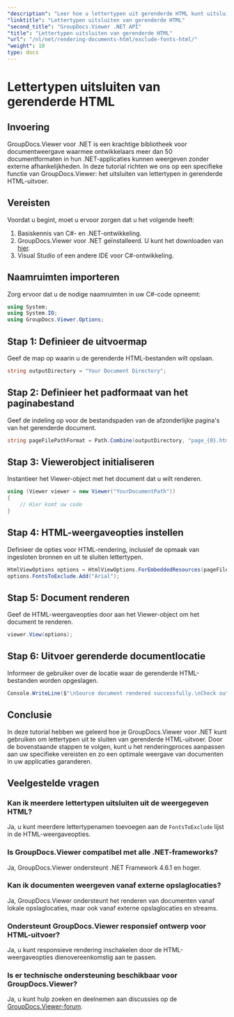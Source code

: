 ```yaml
---
"description": "Leer hoe u lettertypen uit gerenderde HTML kunt uitsluiten met GroupDocs.Viewer voor .NET. Volg deze stapsgewijze handleiding voor een naadloze weergave van uw documenten."
"linktitle": "Lettertypen uitsluiten van gerenderde HTML"
"second_title": "GroupDocs.Viewer .NET API"
"title": "Lettertypen uitsluiten van gerenderde HTML"
"url": "/nl/net/rendering-documents-html/exclude-fonts-html/"
"weight": 10
type: docs
---
```

# Lettertypen uitsluiten van gerenderde HTML

## Invoering
GroupDocs.Viewer voor .NET is een krachtige bibliotheek voor documentweergave waarmee ontwikkelaars meer dan 50 documentformaten in hun .NET-applicaties kunnen weergeven zonder externe afhankelijkheden. In deze tutorial richten we ons op een specifieke functie van GroupDocs.Viewer: het uitsluiten van lettertypen in gerenderde HTML-uitvoer. 
## Vereisten
Voordat u begint, moet u ervoor zorgen dat u het volgende heeft:
1. Basiskennis van C#- en .NET-ontwikkeling.
2. GroupDocs.Viewer voor .NET geïnstalleerd. U kunt het downloaden van [hier](https://releases.groupdocs.com/viewer/net/).
3. Visual Studio of een andere IDE voor C#-ontwikkeling.

## Naamruimten importeren
Zorg ervoor dat u de nodige naamruimten in uw C#-code opneemt:
```csharp
using System;
using System.IO;
using GroupDocs.Viewer.Options;
```

## Stap 1: Definieer de uitvoermap
Geef de map op waarin u de gerenderde HTML-bestanden wilt opslaan.
```csharp
string outputDirectory = "Your Document Directory";
```
## Stap 2: Definieer het padformaat van het paginabestand
Geef de indeling op voor de bestandspaden van de afzonderlijke pagina's van het gerenderde document.
```csharp
string pageFilePathFormat = Path.Combine(outputDirectory, "page_{0}.html");
```
## Stap 3: Viewerobject initialiseren
Instantieer het Viewer-object met het document dat u wilt renderen.
```csharp
using (Viewer viewer = new Viewer("YourDocumentPath"))
{
    // Hier komt uw code
}
```
## Stap 4: HTML-weergaveopties instellen
Definieer de opties voor HTML-rendering, inclusief de opmaak van ingesloten bronnen en uit te sluiten lettertypen.
```csharp
HtmlViewOptions options = HtmlViewOptions.ForEmbeddedResources(pageFilePathFormat);
options.FontsToExclude.Add("Arial");
```
## Stap 5: Document renderen
Geef de HTML-weergaveopties door aan het Viewer-object om het document te renderen.
```csharp
viewer.View(options);
```
## Stap 6: Uitvoer gerenderde documentlocatie
Informeer de gebruiker over de locatie waar de gerenderde HTML-bestanden worden opgeslagen.
```csharp
Console.WriteLine($"\nSource document rendered successfully.\nCheck output in {outputDirectory}.");
```

## Conclusie
In deze tutorial hebben we geleerd hoe je GroupDocs.Viewer voor .NET kunt gebruiken om lettertypen uit te sluiten van gerenderde HTML-uitvoer. Door de bovenstaande stappen te volgen, kunt u het renderingproces aanpassen aan uw specifieke vereisten en zo een optimale weergave van documenten in uw applicaties garanderen.
## Veelgestelde vragen
### Kan ik meerdere lettertypen uitsluiten uit de weergegeven HTML?
Ja, u kunt meerdere lettertypenamen toevoegen aan de `FontsToExclude` lijst in de HTML-weergaveopties.
### Is GroupDocs.Viewer compatibel met alle .NET-frameworks?
Ja, GroupDocs.Viewer ondersteunt .NET Framework 4.6.1 en hoger.
### Kan ik documenten weergeven vanaf externe opslaglocaties?
Ja, GroupDocs.Viewer ondersteunt het renderen van documenten vanaf lokale opslaglocaties, maar ook vanaf externe opslaglocaties en streams.
### Ondersteunt GroupDocs.Viewer responsief ontwerp voor HTML-uitvoer?
Ja, u kunt responsieve rendering inschakelen door de HTML-weergaveopties dienovereenkomstig aan te passen.
### Is er technische ondersteuning beschikbaar voor GroupDocs.Viewer?
Ja, u kunt hulp zoeken en deelnemen aan discussies op de [GroupDocs.Viewer-forum](https://forum.groupdocs.com/c/viewer/9).